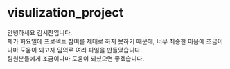 # visulization_project


안녕하세요 김시찬입니다. <br>
제가 화요일에 프로젝트 참여를 제대로 하지 못하기 때문에, 너무 죄송한 마음에 조금이나마 도움이 되고자 임의로 여러 파일을 만들었습니다.<br>
팀원분들에게 조금이나마 도움이 되셨으면 좋겠습니다.

